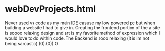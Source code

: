# webDevProjects.html

Never used vs code as my main IDE casuse my low powered pc but when building a website I had to give in. Creating the frontend portion of the a site is soooo relaxing design and art is my favorite method of expression which I would love to do within code. The Backend is sooo relaxing (it is im not being sarcastic) (0).(0))
                                                                                                                                                        O
